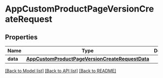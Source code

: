 # AppCustomProductPageVersionCreateRequest

## Properties
Name | Type | Description | Notes
------------ | ------------- | ------------- | -------------
**data** | [**AppCustomProductPageVersionCreateRequestData**](AppCustomProductPageVersionCreateRequestData.md) |  | 

[[Back to Model list]](../README.md#documentation-for-models) [[Back to API list]](../README.md#documentation-for-api-endpoints) [[Back to README]](../README.md)


